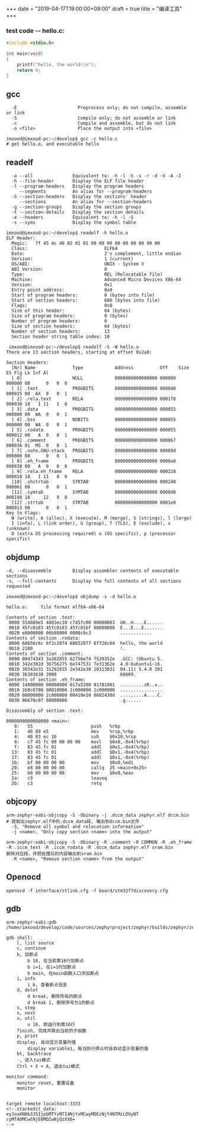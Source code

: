 +++
date = "2019-04-17T19:00:00+08:00"
draft = true
title = "编译工具"
+++

### test code -- hello.c:
```c
#include <stdio.h>

int main(void)
{
    printf("hello, the world!\n");
    return 0;
}
```

## gcc
      -E                       Preprocess only; do not compile, assemble or link
      -S                       Compile only; do not assemble or link
      -c                       Compile and assemble, but do not link
      -o <file>                Place the output into <file>

```shell
imxood@imxood-pc:~/develop$ gcc -c hello.c
# get hello.o, and executable hello
```

## readelf
      -a --all               Equivalent to: -h -l -S -s -r -d -V -A -I
      -h --file-header       Display the ELF file header
      -l --program-headers   Display the program headers
         --segments          An alias for --program-headers
      -S --section-headers   Display the sections' header
         --sections          An alias for --section-headers
      -g --section-groups    Display the section groups
      -t --section-details   Display the section details
      -e --headers           Equivalent to: -h -l -S
      -s --syms              Display the symbol table

```shell
imxood@imxood-pc:~/develop$ readelf -h hello.o
ELF Header:
  Magic:   7f 45 4c 46 02 01 01 00 00 00 00 00 00 00 00 00 
  Class:                             ELF64
  Data:                              2's complement, little endian
  Version:                           1 (current)
  OS/ABI:                            UNIX - System V
  ABI Version:                       0
  Type:                              REL (Relocatable file)
  Machine:                           Advanced Micro Devices X86-64
  Version:                           0x1
  Entry point address:               0x0
  Start of program headers:          0 (bytes into file)
  Start of section headers:          680 (bytes into file)
  Flags:                             0x0
  Size of this header:               64 (bytes)
  Size of program headers:           0 (bytes)
  Number of program headers:         0
  Size of section headers:           64 (bytes)
  Number of section headers:         13
  Section header string table index: 10
```


```shell
 imxood@imxood-pc:~/develop$ readelf -S -W hello.o
There are 13 section headers, starting at offset 0x2a8:

Section Headers:
  [Nr] Name              Type            Address          Off    Size   ES Flg Lk Inf Al
  [ 0]                   NULL            0000000000000000 000000 000000 00      0   0  0
  [ 1] .text             PROGBITS        0000000000000000 000040 000015 00  AX  0   0  1
  [ 2] .rela.text        RELA            0000000000000000 0001f8 000030 18   I 11   1  8
  [ 3] .data             PROGBITS        0000000000000000 000055 000000 00  WA  0   0  1
  [ 4] .bss              NOBITS          0000000000000000 000055 000000 00  WA  0   0  1
  [ 5] .rodata           PROGBITS        0000000000000000 000055 000012 00   A  0   0  1
  [ 6] .comment          PROGBITS        0000000000000000 000067 000036 01  MS  0   0  1
  [ 7] .note.GNU-stack   PROGBITS        0000000000000000 00009d 000000 00      0   0  1
  [ 8] .eh_frame         PROGBITS        0000000000000000 0000a0 000038 00   A  0   0  8
  [ 9] .rela.eh_frame    RELA            0000000000000000 000228 000018 18   I 11   8  8
  [10] .shstrtab         STRTAB          0000000000000000 000240 000061 00      0   0  1
  [11] .symtab           SYMTAB          0000000000000000 0000d8 000108 18     12   9  8
  [12] .strtab           STRTAB          0000000000000000 0001e0 000013 00      0   0  1
Key to Flags:
  W (write), A (alloc), X (execute), M (merge), S (strings), l (large)
  I (info), L (link order), G (group), T (TLS), E (exclude), x (unknown)
  O (extra OS processing required) o (OS specific), p (processor specific)
```
## objdump
	-d, --disassemble        Display assembler contents of executable sections
	-s, --full-contents      Display the full contents of all sections requested
```shell
imxood@imxood-pc:~/develop$ objdump -s -d hello.o 

hello.o:     file format elf64-x86-64

Contents of section .text:
 0000 554889e5 4883ec10 c745fc00 00000083  UH..H....E......
 0010 45fc0183 45fc0183 45fc01bf 00000000  E...E...E.......
 0020 e8000000 00b80000 0000c9c3           ............    
Contents of section .rodata:
 0000 68656c6c 6f2c2074 68652077 6f726c64  hello, the world
 0010 2100                                 !.              
Contents of section .comment:
 0000 00474343 3a202855 62756e74 7520352e  .GCC: (Ubuntu 5.
 0010 342e302d 36756275 6e747531 7e31362e  4.0-6ubuntu1~16.
 0020 30342e31 31292035 2e342e30 20323031  04.11) 5.4.0 201
 0030 36303630 3900                        60609.          
Contents of section .eh_frame:
 0000 14000000 00000000 017a5200 01781001  .........zR..x..
 0010 1b0c0708 90010000 1c000000 1c000000  ................
 0020 00000000 2c000000 00410e10 8602430d  ....,....A....C.
 0030 06670c07 08000000                    .g......        

Disassembly of section .text:

0000000000000000 <main>:
   0:	55                   	push   %rbp
   1:	48 89 e5             	mov    %rsp,%rbp
   4:	48 83 ec 10          	sub    $0x10,%rsp
   8:	c7 45 fc 00 00 00 00 	movl   $0x0,-0x4(%rbp)
   f:	83 45 fc 01          	addl   $0x1,-0x4(%rbp)
  13:	83 45 fc 01          	addl   $0x1,-0x4(%rbp)
  17:	83 45 fc 01          	addl   $0x1,-0x4(%rbp)
  1b:	bf 00 00 00 00       	mov    $0x0,%edi
  20:	e8 00 00 00 00       	callq  25 <main+0x25>
  25:	b8 00 00 00 00       	mov    $0x0,%eax
  2a:	c9                   	leaveq 
  2b:	c3                   	retq
```
## objcopy
```shell
arm-zephyr-eabi-objcopy -S -Obinary -j .dccm_data zephyr.elf dccm.bin
# 提取出zephyr.elf中的.dccm_data段, 输出到dccm.bin文件
  -S, "Remove all symbol and relocation information"
  -j <name>, "Only copy section <name> into the output"

arm-zephyr-eabi-objcopy -S -Obinary -R .comment -R COMMON -R .eh_frame -R .iccm_text -R .iccm_rodata -R .dccm_data zephyr.elf sram.bin
删除对应段，并把处理后的内容输出到sram.bin
  -R <name>, "Remove section <name> from the output"
```

## Openocd
```
openocd -f interface/stlink.cfg -f board/stm32f7discovery.cfg
```

## gdb
```
arm-zephyr-eabi-gdb /home/imxood/develop/code/sources/zephyrproject/zephyr/builds/zephyr/zephyr.elf

gdb shell:
    l, list source
    c, continue
    b, 加断点
        b 16, 在当前第16行加断点
        b i=1, 在i=1时加断点
        b main, 在main函数入口添加断点
    i, info
        i b, 查看断点信息
    d, delet
        d break, 删除所有的断点
        d break 1, 删除序号为1的断点
    s, step
    n, next
    u, util
        u 16, 即运行到第16行
    finish, 完成并跳出当前的子函数
    p, print
    display, 自动显示变量的值
        display variable1, 每当执行停止时会自动显示变量的值
    bt, backtrace
    -, 进入tui模式
    Ctrl + X + A, 退出tui模式

monitor command:
	monitor reset, 重置设备
	monitor 


target remote localhost:3333
<!--stackedit_data:
eyJoaXN0b3J5IjpbMTYzNTI4NjYxMCwyMDEzNjY4NTMzLDUyNT
cyMTA0MCwtNjE0MDIwNjQzXX0=
-->
